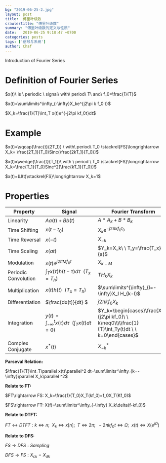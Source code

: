 ```yaml
---
bg: "2019-06-25-2.jpg"
layout: post
title:  傅里叶级数
crawlertitle: "傅里叶级数"
summary: "傅里叶级数的定义与性质"
date:   2019-06-25 9:18:47 +0700
categories: posts
tags: ['信号与系统']
author: Chaf
---
```


Introduction of Fourier Series

# Definition of Fourier Series

$x(t)\ is \ periodic \ signal\ with\ period\ T\ and\ f_0=\frac{1}{T}$

$x(t)=\sum\limits^\infty_{-\infty}X_ke^{j2\pi k f_0 t}$ 

$X_k=\frac{1}{T}\int_T x(t)e^{-j2\pi kf_0t}dt$

# Example

$x(t)=\sqcap(\frac{t}{2T_1}) \ with\ period\ T_0 \stackrel{FS}\longrightarrow X_k= \frac{2T_1}{T_0}Sinc(\frac{2kT_1}{T_0})$

$x(t)=\wedge(\frac{t}{T_1})\ with \ period \ T_0 \stackrel{FS}\longrightarrow X_k=\frac{T_1}{T_0}Sinc^2(\frac{kT_1}{T_0})$

$x(t)=Ш(t)\stackrel{FS}\longrightarrow X_k=1$

# Properties

| Property             | Signal                                                     | Fourier Transform                                            |
| -------------------- | ---------------------------------------------------------- | ------------------------------------------------------------ |
| Linearity            | $Aa(t)+Bb(t)$                                              | $A\ast A_k+B\ast B_k$                                        |
| Time Shifting        | $x(t-t_0)$                                                 | $X_ke^{-j2\pi kf_0t_0}$                                      |
| Time Reversal        | $x(-t)$                                                    | $X_{-k}$                                                     |
| Time Scaling         | $x(at)$                                                    | $Y_k=X_k\ \ T_y=\frac{T_x}{a}$                               |
| Modulation           | $x(t)e^{j2\pi Mf_0 t}$                                     | $X_{k-M}$                                                    |
| Periodic Convolution | $\int_Tx(\tau)h(t-\tau)d\tau\ \ (T_x=T_h)$                 | $TH_kX_k$                                                    |
| Multiplication       | $x(t)h(t)\ \ (T_x=T_h)$                                    | $\sum\limits^{\infty}_{l=-\infty}X_l H_{k-l}$                |
| Differentiation      | $\frac{dx(t)}{dt} $                                        | $j2\pi kf_0X_k$                                              |
| Integration          | $y(t)=\int^t _{-\infty} x(\tau)d\tau \ \ (\int_Tx(t)dt=0)$ | $Y_k=\begin{cases}\frac{X_k}{j2\pi kf_0}\ \ k\neq0\\\\\frac{1}{T}\int_Ty(t)dt \ \ k=0\end{cases}$ |
| Complex Conjugate    | $x^*(t)$                                                   | $X^*_{-k}$                                                   |


**Parseval Relation:**

$\frac{1}{T}\int_T\parallel x(t)\parallel^2 dt=\sum\limits^\infty_{k=-\infty}\parallel X_k\parallel ^2$

**Relate to FT:**

$FT\rightarrow FS: X_k=\frac{1}{T_0}X_T(kf_0)=f_0X_T(Kf_0)$

$FS\rightarrow FT: X(f)=\sum\limits^\infty_{-\infty} X_k\delta(f-kf_0)$

**Relate to DTFT:**

$FT \longleftrightarrow DTFT: k\Longleftrightarrow n;\ \ X_k\Longleftrightarrow x[n];\ \ T \Longleftrightarrow 2\pi; \ \ -2\pi k f_0t \Longleftrightarrow \Omega; \ \ x(t) \Longleftrightarrow X(e^{j\Omega})$

**Relate to DFS:**

$FS\rightarrow DFS: Sampling$

$DFS \rightarrow FS: X_{ck}=X_{dk}$ 

